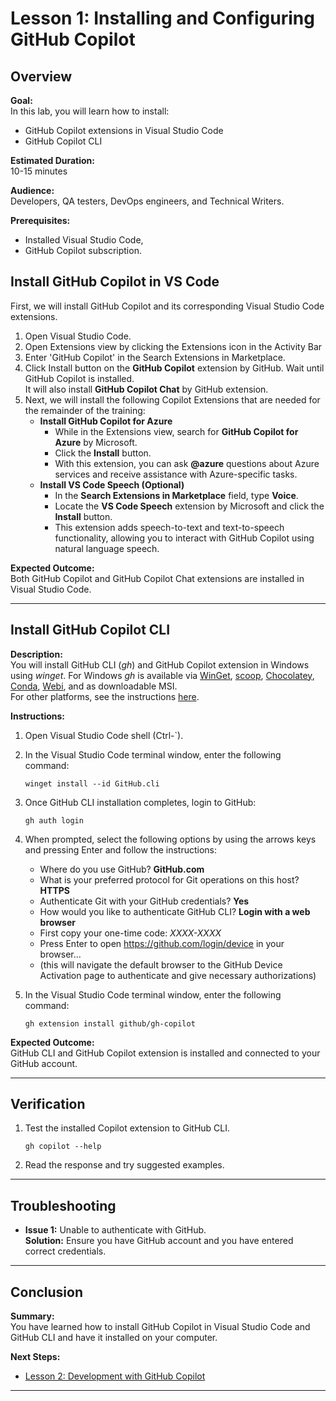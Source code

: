 # Lesson 1: Installing and Configuring GitHub Copilot

## Overview

**Goal:**  
In this lab, you will learn how to install:

- GitHub Copilot extensions in Visual Studio Code
- GitHub Copilot CLI

**Estimated Duration:**  
10-15 minutes

**Audience:**  
 Developers, QA testers, DevOps engineers, and Technical Writers.

**Prerequisites:**

- Installed Visual Studio Code,
- GitHub Copilot subscription.

## Install GitHub Copilot in VS Code

First, we will install GitHub Copilot and its corresponding Visual Studio Code extensions.

1. Open Visual Studio Code.
2. Open Extensions view by clicking the Extensions icon in the Activity Bar
3. Enter 'GitHub Copilot' in the Search Extensions in Marketplace.
4. Click Install button on the **GitHub Copilot** extension by GitHub.
   Wait until GitHub Copilot is installed.  
   It will also install **GitHub Copilot Chat** by GitHub extension.
5. Next, we will install the following Copilot Extensions that are needed for the remainder of the training:
      - **Install GitHub Copilot for Azure**  
         - While in the Extensions view, search for **GitHub Copilot for Azure** by Microsoft.  
         - Click the **Install** button.  
         - With this extension, you can ask **@azure** questions about Azure services and receive assistance with Azure-specific tasks.  
      - **Install VS Code Speech (Optional)**  
         - In the **Search Extensions in Marketplace** field, type **Voice**.  
         - Locate the **VS Code Speech** extension by Microsoft and click the **Install** button.  
         - This extension adds speech-to-text and text-to-speech functionality, allowing you to interact with GitHub Copilot using natural language speech.  

**Expected Outcome:**  
Both GitHub Copilot and GitHub Copilot Chat extensions are installed in Visual Studio Code.

---

## Install GitHub Copilot CLI

**Description:**  
You will install GitHub CLI (_gh_) and GitHub Copilot extension in Windows using _winget_.
For Windows _gh_ is available via [WinGet](https://github.com/microsoft/winget-cli), [scoop](https://scoop.sh/), [Chocolatey](https://chocolatey.org/), [Conda](https://github.com/cli/cli?tab=readme-ov-file#conda), [Webi](https://github.com/cli/cli?tab=readme-ov-file#webi), and as downloadable MSI.  
For other platforms, see the instructions [here](https://github.com/cli/cli?tab=readme-ov-file#installation).

**Instructions:**

1. Open Visual Studio Code shell (Ctrl-`).
2. In the Visual Studio Code terminal window, enter the following command:

      `winget install --id GitHub.cli`

3. Once GitHub CLI installation completes, login to GitHub:

      `gh auth login`

4. When prompted, select the following options by using the arrows keys and pressing Enter and follow the instructions:

   - Where do you use GitHub? **GitHub.com**
   - What is your preferred protocol for Git operations on this host? **HTTPS**
   - Authenticate Git with your GitHub credentials? **Yes**
   - How would you like to authenticate GitHub CLI? **Login with a web browser**
   - First copy your one-time code: _XXXX-XXXX_
   - Press Enter to open <https://github.com/login/device> in your browser...
   - (this will navigate the default browser to the GitHub Device Activation page to authenticate and give necessary authorizations)

5. In the Visual Studio Code terminal window, enter the following command:

      `gh extension install github/gh-copilot`

**Expected Outcome:**  
GitHub CLI and GitHub Copilot extension is installed and connected to your GitHub account.

---

## Verification

1. Test the installed Copilot extension to GitHub CLI.

      `gh copilot --help`

2. Read the response and try suggested examples.

---

## Troubleshooting

- **Issue 1:** Unable to authenticate with GitHub.  
  **Solution:** Ensure you have GitHub account and you have entered correct credentials.

---

## Conclusion

**Summary:**  
You have learned how to install GitHub Copilot in Visual Studio Code and GitHub CLI and have it installed on your computer.

**Next Steps:**

- [Lesson 2: Development with GitHub Copilot](2-development-with-copilot.md)

---
